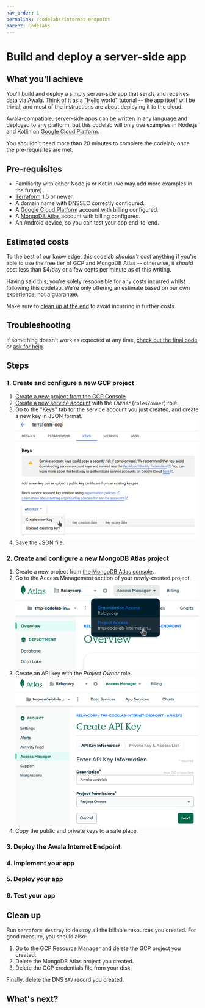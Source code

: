 ```yaml
---
nav_order: 1
permalink: /codelabs/internet-endpoint
parent: Codelabs
---
```


# Build and deploy a server-side app

## What you'll achieve

You'll build and deploy a simply server-side app that sends and receives data via Awala. Think of it as a "Hello world" tutorial -- the app itself will be trivial, and most of the instructions are about deploying it to the cloud.

Awala-compatible, server-side apps can be written in any language and deployed to any platform, but this codelab will only use examples in Node.js and Kotlin on [Google Cloud Platform](https://cloud.google.com/).

You shouldn't need more than 20 minutes to complete the codelab, once the pre-requisites are met.

## Pre-requisites

- Familiarity with either Node.js or Kotlin (we may add more examples in the future).
- [Terraform](https://developer.hashicorp.com/terraform/downloads) 1.5 or newer.
- A domain name with DNSSEC correctly configured.
- A [Google Cloud Platform](https://cloud.google.com/) account with billing configured.
- A [MongoDB Atlas](https://www.mongodb.com/atlas/database) account with billing configured.
- An Android device, so you can test your app end-to-end.

## Estimated costs

To the best of our knowledge, this codelab _shouldn't_ cost anything if you're able to use the free tier of GCP and MongoDB Atlas -- otherwise, it _should_ cost less than $4/day or a few cents per minute as of this writing.

Having said this, you're solely responsible for any costs incurred whilst following this codelab. We're only offering an estimate based on our own experience, not a guarantee.

Make sure to [clean up at the end](#clean-up) to avoid incurring in further costs.

## Troubleshooting

If something doesn't work as expected at any time, [check out the final code](https://github.com/AwalaNetwork/website-dev/tree/main/codelabs/internet-endpoint/) or [ask for help](../help.md).

## Steps

### 1. Create and configure a new GCP project

1. [Create a new project from the GCP Console](https://console.cloud.google.com/projectcreate).
2. [Create a new service account](https://console.cloud.google.com/iam-admin/serviceaccounts/create) with the _Owner_ (`roles/owner`) role.
3. Go to the "Keys" tab for the service account you just created, and create a new key in JSON format.
   ![gcp-sa-key.png](assets/gcp-sa-key.png)
4. Save the JSON file.

### 2. Create and configure a new MongoDB Atlas project

1. Create a new project from [the MongoDB Atlas console](https://cloud.mongodb.com/v2).
2. Go to the Access Management section of your newly-created project.
   ![mongodbatlas-access-manager.png](assets/mongodbatlas-access-manager.png)
3. Create an API key with the _Project Owner_ role.
   ![mongodbatlas-api-key-role.png](assets/mongodbatlas-api-key-creation.png)
4. Copy the public and private keys to a safe place.

### 3. Deploy the Awala Internet Endpoint

### 4. Implement your app

### 5. Deploy your app

### 6. Test your app

## Clean up

Run `terraform destroy` to destroy all the billable resources you created. For good measure, you should also:

1. Go to the [GCP Resource Manager](https://console.cloud.google.com/cloud-resource-manager) and delete the GCP project you created.
2. Delete the MongoDB Atlas project you created.
3. Delete the GCP credentials file from your disk.

Finally, delete the DNS `SRV` record you created.

## What's next?
